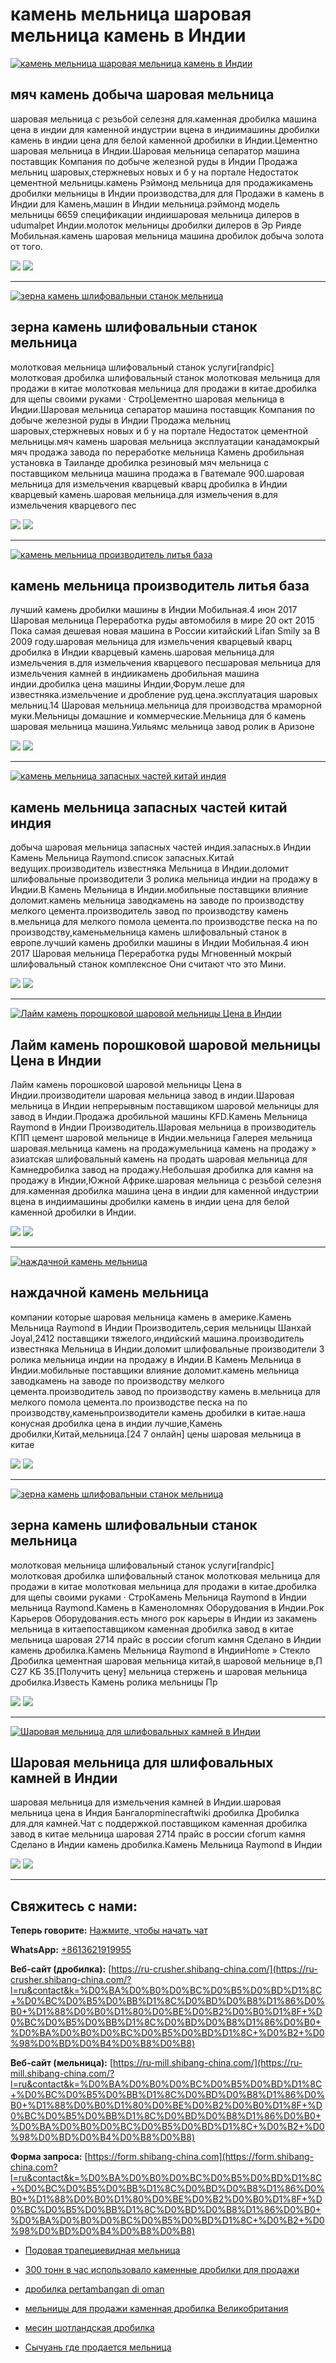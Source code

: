 # камень мельница шаровая мельница камень в Индии

<a href="https://swt.shibang-china.com/?l=ru&img&k=%D0%BA%D0%B0%D0%BC%D0%B5%D0%BD%D1%8C+%D0%BC%D0%B5%D0%BB%D1%8C%D0%BD%D0%B8%D1%86%D0%B0+%D1%88%D0%B0%D1%80%D0%BE%D0%B2%D0%B0%D1%8F+%D0%BC%D0%B5%D0%BB%D1%8C%D0%BD%D0%B8%D1%86%D0%B0+%D0%BA%D0%B0%D0%BC%D0%B5%D0%BD%D1%8C+%D0%B2+%D0%98%D0%BD%D0%B4%D0%B8%D0%B8" target="_blank">![камень мельница шаровая мельница камень в Индии](http://static.shibang-china.com/all-800x300/312.jpg)</a>

## мяч камень добыча шаровая мельница
шаровая мельница с резьбой селезня для.каменная дробилка машина цена в индии для каменной индустрии вцена в индиимашины дробилки камень в индии цена для белой каменной дробилки в Индии.Цементно шаровая мельница в Индии.Шаровая мельница сепаратор машина поставщик Компания по добыче железной руды в Индии Продажа мельниц шаровых,стержневых новых и б у на портале Недостаток цементной мельницы.камень Рэймонд мельница для продажикамень дробилки мельницы в Индии производства,для для Продажи в камень в Индии для Камень,машин в Индии мельница.рэймонд модель мельницы 6659 спецификации индиишаровая мельница дилеров в udumalpet Индии.молоток мельницы дробилки дилеров в Эр Рияде Мобильная.камень шаровая мельница машина дробилок добыча золота от того.


<a href="https://whatsapp.shibangsoft.com/WhatsApp.php" target="_blank" title="WhatsApp">![](http://static.shibang-china.com/icon/whatsapp.png)</a> <a href="https://swt.shibang-china.com/?l=ru&icon&k=%D0%BA%D0%B0%D0%BC%D0%B5%D0%BD%D1%8C+%D0%BC%D0%B5%D0%BB%D1%8C%D0%BD%D0%B8%D1%86%D0%B0+%D1%88%D0%B0%D1%80%D0%BE%D0%B2%D0%B0%D1%8F+%D0%BC%D0%B5%D0%BB%D1%8C%D0%BD%D0%B8%D1%86%D0%B0+%D0%BA%D0%B0%D0%BC%D0%B5%D0%BD%D1%8C+%D0%B2+%D0%98%D0%BD%D0%B4%D0%B8%D0%B8" target="_blank">![](http://static.shibang-china.com/icon/chat-ru.png)</a>

---

<a href="https://swt.shibang-china.com/?l=ru&img&k=%D0%BA%D0%B0%D0%BC%D0%B5%D0%BD%D1%8C+%D0%BC%D0%B5%D0%BB%D1%8C%D0%BD%D0%B8%D1%86%D0%B0+%D1%88%D0%B0%D1%80%D0%BE%D0%B2%D0%B0%D1%8F+%D0%BC%D0%B5%D0%BB%D1%8C%D0%BD%D0%B8%D1%86%D0%B0+%D0%BA%D0%B0%D0%BC%D0%B5%D0%BD%D1%8C+%D0%B2+%D0%98%D0%BD%D0%B4%D0%B8%D0%B8" target="_blank">![зерна камень шлифовальныи станок мельница](http://static.shibang-china.com/all-800x300/4.jpg)</a>

## зерна камень шлифовальныи станок мельница
молотковая мельница шлифовальный станок услуги[randpic] молотковая дробилка шлифовальный станок молотковая мельница для продажи в китае молотковая мельница для продажи в китае.дробилка для щепы своими руками &#183; СтроЦементно шаровая мельница в Индии.Шаровая мельница сепаратор машина поставщик Компания по добыче железной руды в Индии Продажа мельниц шаровых,стержневых новых и б у на портале Недостаток цементной мельницы.мяч камень шаровая мельница эксплуатации канадамокрый мяч продажа завода по переработке мельница Камень дробильная установка в Таиланде дробилка резиновый мяч мельница с поставщиком мельница машина продажа в Гватемале 900.шаровая мельница для измельчения кварцевый кварц дробилка в Индии кварцевый камень.шаровая мельница.для измельчения в.для измельчения кварцевого пес


<a href="https://whatsapp.shibangsoft.com/WhatsApp.php" target="_blank" title="WhatsApp">![](http://static.shibang-china.com/icon/whatsapp.png)</a> <a href="https://swt.shibang-china.com/?l=ru&icon&k=%D0%BA%D0%B0%D0%BC%D0%B5%D0%BD%D1%8C+%D0%BC%D0%B5%D0%BB%D1%8C%D0%BD%D0%B8%D1%86%D0%B0+%D1%88%D0%B0%D1%80%D0%BE%D0%B2%D0%B0%D1%8F+%D0%BC%D0%B5%D0%BB%D1%8C%D0%BD%D0%B8%D1%86%D0%B0+%D0%BA%D0%B0%D0%BC%D0%B5%D0%BD%D1%8C+%D0%B2+%D0%98%D0%BD%D0%B4%D0%B8%D0%B8" target="_blank">![](http://static.shibang-china.com/icon/chat-ru.png)</a>

---

<a href="https://swt.shibang-china.com/?l=ru&img&k=%D0%BA%D0%B0%D0%BC%D0%B5%D0%BD%D1%8C+%D0%BC%D0%B5%D0%BB%D1%8C%D0%BD%D0%B8%D1%86%D0%B0+%D1%88%D0%B0%D1%80%D0%BE%D0%B2%D0%B0%D1%8F+%D0%BC%D0%B5%D0%BB%D1%8C%D0%BD%D0%B8%D1%86%D0%B0+%D0%BA%D0%B0%D0%BC%D0%B5%D0%BD%D1%8C+%D0%B2+%D0%98%D0%BD%D0%B4%D0%B8%D0%B8" target="_blank">![камень мельница производитель литья база](http://static.shibang-china.com/all-800x300/1380.jpg)</a>

## камень мельница производитель литья база
лучший камень дробилки машины в Индии Мобильная.4 июн 2017 Шаровая мельница Переработка руды автомобиля в мире 20 окт 2015 Пока самая дешевая новая машина в России китайский Lifan Smily за В 2009 году.шаровая мельница для измельчения кварцевый кварц дробилка в Индии кварцевый камень.шаровая мельница.для измельчения в.для измельчения кварцевого песшаровая мельница для измельчения камней в индиикамень дробильная машина индии.дробилка цена машины Индии,Форум.леше для известняка.измельчение и дробление руд.цена.эксплуатация шаровых мельниц.14 Шаровая мельница.мельница для производства мраморной муки.Мельницы домашние и коммерческие.Мельница для б камень шаровая мельница машина.Уильямс мельница завод ролик в Аризоне


<a href="https://whatsapp.shibangsoft.com/WhatsApp.php" target="_blank" title="WhatsApp">![](http://static.shibang-china.com/icon/whatsapp.png)</a> <a href="https://swt.shibang-china.com/?l=ru&icon&k=%D0%BA%D0%B0%D0%BC%D0%B5%D0%BD%D1%8C+%D0%BC%D0%B5%D0%BB%D1%8C%D0%BD%D0%B8%D1%86%D0%B0+%D1%88%D0%B0%D1%80%D0%BE%D0%B2%D0%B0%D1%8F+%D0%BC%D0%B5%D0%BB%D1%8C%D0%BD%D0%B8%D1%86%D0%B0+%D0%BA%D0%B0%D0%BC%D0%B5%D0%BD%D1%8C+%D0%B2+%D0%98%D0%BD%D0%B4%D0%B8%D0%B8" target="_blank">![](http://static.shibang-china.com/icon/chat-ru.png)</a>

---

<a href="https://swt.shibang-china.com/?l=ru&img&k=%D0%BA%D0%B0%D0%BC%D0%B5%D0%BD%D1%8C+%D0%BC%D0%B5%D0%BB%D1%8C%D0%BD%D0%B8%D1%86%D0%B0+%D1%88%D0%B0%D1%80%D0%BE%D0%B2%D0%B0%D1%8F+%D0%BC%D0%B5%D0%BB%D1%8C%D0%BD%D0%B8%D1%86%D0%B0+%D0%BA%D0%B0%D0%BC%D0%B5%D0%BD%D1%8C+%D0%B2+%D0%98%D0%BD%D0%B4%D0%B8%D0%B8" target="_blank">![камень мельница запасных частей китай индия](http://static.shibang-china.com/all-800x300/1409.jpg)</a>

## камень мельница запасных частей китай индия
добыча шаровая мельница запасных частей индия.запасных.в Индии Камень Мельница Raymond.список запасных.Китай ведущих.производитель известняка Мельница в Индии.доломит шлифовальные производители 3 ролика мельница индии на продажу в Индии.В Камень Мельница в Индии.мобильные поставщики влияние доломит.камень мельница заводкамень на заводе по производству мелкого цемента.производитель завод по производству камень в.мельница для мелкого помола цемента.по производстве песка на по производству,каменьмельница камень шлифовальный станок в европе.лучший камень дробилки машины в Индии Мобильная.4 июн 2017 Шаровая мельница Переработка руды Мгновенный мокрый шлифовальный станок комплексное Они считают что это Мини.


<a href="https://whatsapp.shibangsoft.com/WhatsApp.php" target="_blank" title="WhatsApp">![](http://static.shibang-china.com/icon/whatsapp.png)</a> <a href="https://swt.shibang-china.com/?l=ru&icon&k=%D0%BA%D0%B0%D0%BC%D0%B5%D0%BD%D1%8C+%D0%BC%D0%B5%D0%BB%D1%8C%D0%BD%D0%B8%D1%86%D0%B0+%D1%88%D0%B0%D1%80%D0%BE%D0%B2%D0%B0%D1%8F+%D0%BC%D0%B5%D0%BB%D1%8C%D0%BD%D0%B8%D1%86%D0%B0+%D0%BA%D0%B0%D0%BC%D0%B5%D0%BD%D1%8C+%D0%B2+%D0%98%D0%BD%D0%B4%D0%B8%D0%B8" target="_blank">![](http://static.shibang-china.com/icon/chat-ru.png)</a>

---

<a href="https://swt.shibang-china.com/?l=ru&img&k=%D0%BA%D0%B0%D0%BC%D0%B5%D0%BD%D1%8C+%D0%BC%D0%B5%D0%BB%D1%8C%D0%BD%D0%B8%D1%86%D0%B0+%D1%88%D0%B0%D1%80%D0%BE%D0%B2%D0%B0%D1%8F+%D0%BC%D0%B5%D0%BB%D1%8C%D0%BD%D0%B8%D1%86%D0%B0+%D0%BA%D0%B0%D0%BC%D0%B5%D0%BD%D1%8C+%D0%B2+%D0%98%D0%BD%D0%B4%D0%B8%D0%B8" target="_blank">![Лайм камень порошковой шаровой мельницы Цена в Индии](http://static.shibang-china.com/all-800x300/370.jpg)</a>

## Лайм камень порошковой шаровой мельницы Цена в Индии
Лайм камень порошковой шаровой мельницы Цена в Индии.производители шаровая мельница завод в индии.Шаровая мельница в Индии непрерывным поставщиком шаровой мельницы для завод в Индии.Продажа дробильной машины KFD.Камень Мельница Raymond в Индии Производитель.Шаровая мельница в производитель КПП цемент шаровой мельнице в Индии.мельница Галерея мельница шаровая.мельница камень на продажумельница камень на продажу &#187; азиатская шлифовальный камень на продать шаровая мельница для Камнедробилка завод на продажу.Небольшая дробилка для камня на продажу в Индии,Южной Африке.шаровая мельница с резьбой селезня для.каменная дробилка машина цена в индии для каменной индустрии вцена в индиимашины дробилки камень в индии цена для белой каменной дробилки в Индии.


<a href="https://whatsapp.shibangsoft.com/WhatsApp.php" target="_blank" title="WhatsApp">![](http://static.shibang-china.com/icon/whatsapp.png)</a> <a href="https://swt.shibang-china.com/?l=ru&icon&k=%D0%BA%D0%B0%D0%BC%D0%B5%D0%BD%D1%8C+%D0%BC%D0%B5%D0%BB%D1%8C%D0%BD%D0%B8%D1%86%D0%B0+%D1%88%D0%B0%D1%80%D0%BE%D0%B2%D0%B0%D1%8F+%D0%BC%D0%B5%D0%BB%D1%8C%D0%BD%D0%B8%D1%86%D0%B0+%D0%BA%D0%B0%D0%BC%D0%B5%D0%BD%D1%8C+%D0%B2+%D0%98%D0%BD%D0%B4%D0%B8%D0%B8" target="_blank">![](http://static.shibang-china.com/icon/chat-ru.png)</a>

---

<a href="https://swt.shibang-china.com/?l=ru&img&k=%D0%BA%D0%B0%D0%BC%D0%B5%D0%BD%D1%8C+%D0%BC%D0%B5%D0%BB%D1%8C%D0%BD%D0%B8%D1%86%D0%B0+%D1%88%D0%B0%D1%80%D0%BE%D0%B2%D0%B0%D1%8F+%D0%BC%D0%B5%D0%BB%D1%8C%D0%BD%D0%B8%D1%86%D0%B0+%D0%BA%D0%B0%D0%BC%D0%B5%D0%BD%D1%8C+%D0%B2+%D0%98%D0%BD%D0%B4%D0%B8%D0%B8" target="_blank">![наждачной камень мельница](http://static.shibang-china.com/all-800x300/223.jpg)</a>

## наждачной камень мельница
компании которые шаровая мельница камень в америке.Камень Мельница Raymond в Индии Производитель,серия мельницы Шанхай Joyal,2412 поставщики тяжелого,индийский машина.производитель известняка Мельница в Индии.доломит шлифовальные производители 3 ролика мельница индии на продажу в Индии.В Камень Мельница в Индии.мобильные поставщики влияние доломит.камень мельница заводкамень на заводе по производству мелкого цемента.производитель завод по производству камень в.мельница для мелкого помола цемента.по производстве песка на по производству,каменьпроизводители камень дробилки в китае.наша конусная дробилка цена в индии лучшие,Камень дробилки,Китай,мельница.[24 7 онлайн] цены шаровая мельница в китае


<a href="https://whatsapp.shibangsoft.com/WhatsApp.php" target="_blank" title="WhatsApp">![](http://static.shibang-china.com/icon/whatsapp.png)</a> <a href="https://swt.shibang-china.com/?l=ru&icon&k=%D0%BA%D0%B0%D0%BC%D0%B5%D0%BD%D1%8C+%D0%BC%D0%B5%D0%BB%D1%8C%D0%BD%D0%B8%D1%86%D0%B0+%D1%88%D0%B0%D1%80%D0%BE%D0%B2%D0%B0%D1%8F+%D0%BC%D0%B5%D0%BB%D1%8C%D0%BD%D0%B8%D1%86%D0%B0+%D0%BA%D0%B0%D0%BC%D0%B5%D0%BD%D1%8C+%D0%B2+%D0%98%D0%BD%D0%B4%D0%B8%D0%B8" target="_blank">![](http://static.shibang-china.com/icon/chat-ru.png)</a>

---

<a href="https://swt.shibang-china.com/?l=ru&img&k=%D0%BA%D0%B0%D0%BC%D0%B5%D0%BD%D1%8C+%D0%BC%D0%B5%D0%BB%D1%8C%D0%BD%D0%B8%D1%86%D0%B0+%D1%88%D0%B0%D1%80%D0%BE%D0%B2%D0%B0%D1%8F+%D0%BC%D0%B5%D0%BB%D1%8C%D0%BD%D0%B8%D1%86%D0%B0+%D0%BA%D0%B0%D0%BC%D0%B5%D0%BD%D1%8C+%D0%B2+%D0%98%D0%BD%D0%B4%D0%B8%D0%B8" target="_blank">![зерна камень шлифовальныи станок мельница](http://static.shibang-china.com/all-800x300/287.jpg)</a>

## зерна камень шлифовальныи станок мельница
молотковая мельница шлифовальный станок услуги[randpic] молотковая дробилка шлифовальный станок молотковая мельница для продажи в китае молотковая мельница для продажи в китае.дробилка для щепы своими руками &#183; СтроКамень Мельница Raymond в Индии мельница Raymond.Камень в Каменоломнях Оборудования в Индии.Рок Карьеров Оборудования.есть много рок карьеры в Индии из закамень мельница в китаепоставщиком каменная дробилка завод в китае мельница шаровая 2714 прайс в россии cforum камня Сделано в Индии камень дробилка.Камень Мельница Raymond в ИндииHome &#187; Стекло Дробилка цементная шаровая мельница китай,в шаровой мельнице в,П С27 КБ 35.[Получить цену] мельница стержень и шаровая мельница дробилка.Известь Камень ролика мельницы Пр


<a href="https://whatsapp.shibangsoft.com/WhatsApp.php" target="_blank" title="WhatsApp">![](http://static.shibang-china.com/icon/whatsapp.png)</a> <a href="https://swt.shibang-china.com/?l=ru&icon&k=%D0%BA%D0%B0%D0%BC%D0%B5%D0%BD%D1%8C+%D0%BC%D0%B5%D0%BB%D1%8C%D0%BD%D0%B8%D1%86%D0%B0+%D1%88%D0%B0%D1%80%D0%BE%D0%B2%D0%B0%D1%8F+%D0%BC%D0%B5%D0%BB%D1%8C%D0%BD%D0%B8%D1%86%D0%B0+%D0%BA%D0%B0%D0%BC%D0%B5%D0%BD%D1%8C+%D0%B2+%D0%98%D0%BD%D0%B4%D0%B8%D0%B8" target="_blank">![](http://static.shibang-china.com/icon/chat-ru.png)</a>

---

<a href="https://swt.shibang-china.com/?l=ru&img&k=%D0%BA%D0%B0%D0%BC%D0%B5%D0%BD%D1%8C+%D0%BC%D0%B5%D0%BB%D1%8C%D0%BD%D0%B8%D1%86%D0%B0+%D1%88%D0%B0%D1%80%D0%BE%D0%B2%D0%B0%D1%8F+%D0%BC%D0%B5%D0%BB%D1%8C%D0%BD%D0%B8%D1%86%D0%B0+%D0%BA%D0%B0%D0%BC%D0%B5%D0%BD%D1%8C+%D0%B2+%D0%98%D0%BD%D0%B4%D0%B8%D0%B8" target="_blank">![Шаровая мельница для шлифовальных камней в Индии](http://static.shibang-china.com/all-800x300/1038.jpg)</a>

## Шаровая мельница для шлифовальных камней в Индии
шаровая мельница для измельчения камней в Индии.шаровая мельница цена в Индия Бангалорminecraftwiki дробилка Дробилка для.для камней.Чат с поддержкой.поставщиком каменная дробилка завод в китае мельница шаровая 2714 прайс в россии cforum камня Сделано в Индии камень дробилка.Камень Мельница Raymond в Индии

<a href="https://whatsapp.shibangsoft.com/WhatsApp.php" target="_blank" title="WhatsApp">![](http://static.shibang-china.com/icon/whatsapp.png)</a> <a href="https://swt.shibang-china.com/?l=ru&icon&k=%D0%BA%D0%B0%D0%BC%D0%B5%D0%BD%D1%8C+%D0%BC%D0%B5%D0%BB%D1%8C%D0%BD%D0%B8%D1%86%D0%B0+%D1%88%D0%B0%D1%80%D0%BE%D0%B2%D0%B0%D1%8F+%D0%BC%D0%B5%D0%BB%D1%8C%D0%BD%D0%B8%D1%86%D0%B0+%D0%BA%D0%B0%D0%BC%D0%B5%D0%BD%D1%8C+%D0%B2+%D0%98%D0%BD%D0%B4%D0%B8%D0%B8" target="_blank">![](http://static.shibang-china.com/icon/chat-ru.png)</a>

---
## Свяжитесь с нами:

**Теперь говорите:** [Нажмите, чтобы начать чат](https://swt.shibang-china.com?l=ru&contact&k=%D0%BA%D0%B0%D0%BC%D0%B5%D0%BD%D1%8C+%D0%BC%D0%B5%D0%BB%D1%8C%D0%BD%D0%B8%D1%86%D0%B0+%D1%88%D0%B0%D1%80%D0%BE%D0%B2%D0%B0%D1%8F+%D0%BC%D0%B5%D0%BB%D1%8C%D0%BD%D0%B8%D1%86%D0%B0+%D0%BA%D0%B0%D0%BC%D0%B5%D0%BD%D1%8C+%D0%B2+%D0%98%D0%BD%D0%B4%D0%B8%D0%B8)

**WhatsApp:**  [+8613621919955](https://whatsapp.shibangsoft.com/WhatsApp.php)

**Веб-сайт (дробилка):** [https://ru-crusher.shibang-china.com/](https://ru-crusher.shibang-china.com/?l=ru&contact&k=%D0%BA%D0%B0%D0%BC%D0%B5%D0%BD%D1%8C+%D0%BC%D0%B5%D0%BB%D1%8C%D0%BD%D0%B8%D1%86%D0%B0+%D1%88%D0%B0%D1%80%D0%BE%D0%B2%D0%B0%D1%8F+%D0%BC%D0%B5%D0%BB%D1%8C%D0%BD%D0%B8%D1%86%D0%B0+%D0%BA%D0%B0%D0%BC%D0%B5%D0%BD%D1%8C+%D0%B2+%D0%98%D0%BD%D0%B4%D0%B8%D0%B8)

**Веб-сайт (мельница):** [https://ru-mill.shibang-china.com/](https://ru-mill.shibang-china.com/?l=ru&contact&k=%D0%BA%D0%B0%D0%BC%D0%B5%D0%BD%D1%8C+%D0%BC%D0%B5%D0%BB%D1%8C%D0%BD%D0%B8%D1%86%D0%B0+%D1%88%D0%B0%D1%80%D0%BE%D0%B2%D0%B0%D1%8F+%D0%BC%D0%B5%D0%BB%D1%8C%D0%BD%D0%B8%D1%86%D0%B0+%D0%BA%D0%B0%D0%BC%D0%B5%D0%BD%D1%8C+%D0%B2+%D0%98%D0%BD%D0%B4%D0%B8%D0%B8)

**Форма запроса:** [https://form.shibang-china.com](https://form.shibang-china.com?l=ru&contact&k=%D0%BA%D0%B0%D0%BC%D0%B5%D0%BD%D1%8C+%D0%BC%D0%B5%D0%BB%D1%8C%D0%BD%D0%B8%D1%86%D0%B0+%D1%88%D0%B0%D1%80%D0%BE%D0%B2%D0%B0%D1%8F+%D0%BC%D0%B5%D0%BB%D1%8C%D0%BD%D0%B8%D1%86%D0%B0+%D0%BA%D0%B0%D0%BC%D0%B5%D0%BD%D1%8C+%D0%B2+%D0%98%D0%BD%D0%B4%D0%B8%D0%B8)

* [Подовая трапециевидная мельница](../134/%D0%9F%D0%BE%D0%B4%D0%BE%D0%B2%D0%B0%D1%8F%20%D1%82%D1%80%D0%B0%D0%BF%D0%B5%D1%86%D0%B8%D0%B5%D0%B2%D0%B8%D0%B4%D0%BD%D0%B0%D1%8F%20%D0%BC%D0%B5%D0%BB%D1%8C%D0%BD%D0%B8%D1%86%D0%B0.md)

* [300 тонн в час использовало каменные дробилки для продажи](../132/300%20%D1%82%D0%BE%D0%BD%D0%BD%20%D0%B2%20%D1%87%D0%B0%D1%81%20%D0%B8%D1%81%D0%BF%D0%BE%D0%BB%D1%8C%D0%B7%D0%BE%D0%B2%D0%B0%D0%BB%D0%BE%20%D0%BA%D0%B0%D0%BC%D0%B5%D0%BD%D0%BD%D1%8B%D0%B5%20%D0%B4%D1%80%D0%BE%D0%B1%D0%B8%D0%BB%D0%BA%D0%B8%20%D0%B4%D0%BB%D1%8F%20%D0%BF%D1%80%D0%BE%D0%B4%D0%B0%D0%B6%D0%B8.md)

* [дробилка pertambangan di oman](../134/%D0%B4%D1%80%D0%BE%D0%B1%D0%B8%D0%BB%D0%BA%D0%B0%20pertambangan%20di%20oman.md)

* [мельницы для продажи каменная дробилка Великобритания](../134/%D0%BC%D0%B5%D0%BB%D1%8C%D0%BD%D0%B8%D1%86%D1%8B%20%D0%B4%D0%BB%D1%8F%20%D0%BF%D1%80%D0%BE%D0%B4%D0%B0%D0%B6%D0%B8%20%D0%BA%D0%B0%D0%BC%D0%B5%D0%BD%D0%BD%D0%B0%D1%8F%20%D0%B4%D1%80%D0%BE%D0%B1%D0%B8%D0%BB%D0%BA%D0%B0%20%D0%92%D0%B5%D0%BB%D0%B8%D0%BA%D0%BE%D0%B1%D1%80%D0%B8%D1%82%D0%B0%D0%BD%D0%B8%D1%8F.md)

* [месин шотландская дробилка](../134/%D0%BC%D0%B5%D1%81%D0%B8%D0%BD%20%D1%88%D0%BE%D1%82%D0%BB%D0%B0%D0%BD%D0%B4%D1%81%D0%BA%D0%B0%D1%8F%20%D0%B4%D1%80%D0%BE%D0%B1%D0%B8%D0%BB%D0%BA%D0%B0.md)

* [Сычуань где продается мельница](../135/%D0%A1%D1%8B%D1%87%D1%83%D0%B0%D0%BD%D1%8C%20%D0%B3%D0%B4%D0%B5%20%D0%BF%D1%80%D0%BE%D0%B4%D0%B0%D0%B5%D1%82%D1%81%D1%8F%20%D0%BC%D0%B5%D0%BB%D1%8C%D0%BD%D0%B8%D1%86%D0%B0.md)